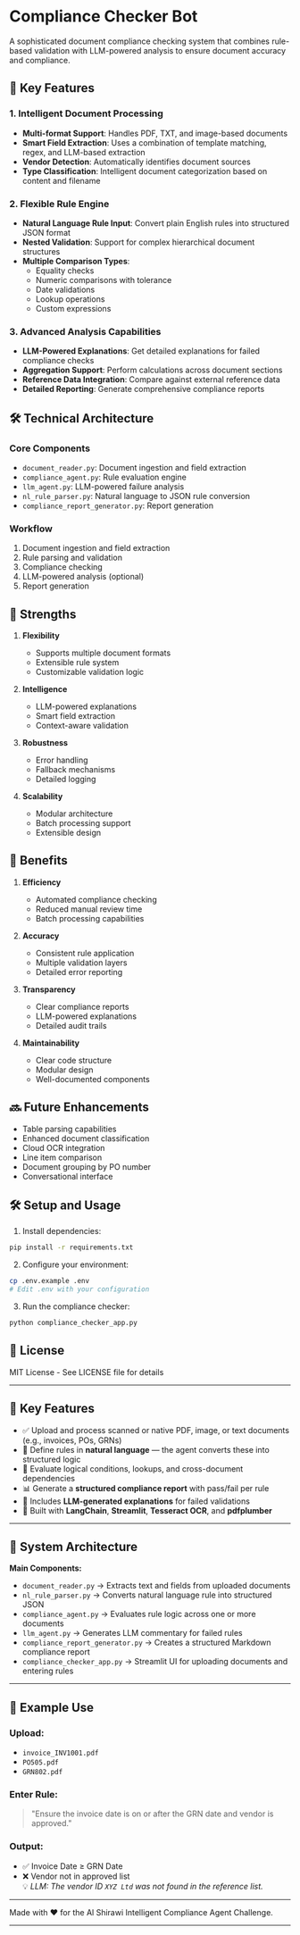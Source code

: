 # Compliance Checker Bot

A sophisticated document compliance checking system that combines rule-based validation with LLM-powered analysis to ensure document accuracy and compliance.

## 🌟 Key Features

### 1. Intelligent Document Processing
- **Multi-format Support**: Handles PDF, TXT, and image-based documents
- **Smart Field Extraction**: Uses a combination of template matching, regex, and LLM-based extraction
- **Vendor Detection**: Automatically identifies document sources
- **Type Classification**: Intelligent document categorization based on content and filename

### 2. Flexible Rule Engine
- **Natural Language Rule Input**: Convert plain English rules into structured JSON format
- **Nested Validation**: Support for complex hierarchical document structures
- **Multiple Comparison Types**:
  - Equality checks
  - Numeric comparisons with tolerance
  - Date validations
  - Lookup operations
  - Custom expressions

### 3. Advanced Analysis Capabilities
- **LLM-Powered Explanations**: Get detailed explanations for failed compliance checks
- **Aggregation Support**: Perform calculations across document sections
- **Reference Data Integration**: Compare against external reference data
- **Detailed Reporting**: Generate comprehensive compliance reports

## 🛠 Technical Architecture

### Core Components
- `document_reader.py`: Document ingestion and field extraction
- `compliance_agent.py`: Rule evaluation engine
- `llm_agent.py`: LLM-powered failure analysis
- `nl_rule_parser.py`: Natural language to JSON rule conversion
- `compliance_report_generator.py`: Report generation

### Workflow
1. Document ingestion and field extraction
2. Rule parsing and validation
3. Compliance checking
4. LLM-powered analysis (optional)
5. Report generation

## 💪 Strengths

1. **Flexibility**
   - Supports multiple document formats
   - Extensible rule system
   - Customizable validation logic

2. **Intelligence**
   - LLM-powered explanations
   - Smart field extraction
   - Context-aware validation

3. **Robustness**
   - Error handling
   - Fallback mechanisms
   - Detailed logging

4. **Scalability**
   - Modular architecture
   - Batch processing support
   - Extensible design

## 🚀 Benefits

1. **Efficiency**
   - Automated compliance checking
   - Reduced manual review time
   - Batch processing capabilities

2. **Accuracy**
   - Consistent rule application
   - Multiple validation layers
   - Detailed error reporting

3. **Transparency**
   - Clear compliance reports
   - LLM-powered explanations
   - Detailed audit trails

4. **Maintainability**
   - Clear code structure
   - Modular design
   - Well-documented components

## 🔜 Future Enhancements

- Table parsing capabilities
- Enhanced document classification
- Cloud OCR integration
- Line item comparison
- Document grouping by PO number
- Conversational interface

## 🛠 Setup and Usage

1. Install dependencies:
```bash
pip install -r requirements.txt
```

2. Configure your environment:
```bash
cp .env.example .env
# Edit .env with your configuration
```

3. Run the compliance checker:
```bash
python compliance_checker_app.py
```

## 📝 License

MIT License - See LICENSE file for details

---

## 🧠 Key Features

- ✅ Upload and process scanned or native PDF, image, or text documents (e.g., invoices, POs, GRNs)
- 🧾 Define rules in **natural language** — the agent converts these into structured logic
- 🔎 Evaluate logical conditions, lookups, and cross-document dependencies
- 📊 Generate a **structured compliance report** with pass/fail per rule
- 🧠 Includes **LLM-generated explanations** for failed validations
- 💬 Built with **LangChain**, **Streamlit**, **Tesseract OCR**, and **pdfplumber**

---

## 🧱 System Architecture

**Main Components:**

- `document_reader.py` → Extracts text and fields from uploaded documents
- `nl_rule_parser.py` → Converts natural language rule into structured JSON
- `compliance_agent.py` → Evaluates rule logic across one or more documents
- `llm_agent.py` → Generates LLM commentary for failed rules
- `compliance_report_generator.py` → Creates a structured Markdown compliance report
- `compliance_checker_app.py` → Streamlit UI for uploading documents and entering rules

---

## 📝 Example Use

### Upload:
- `invoice_INV1001.pdf`
- `PO505.pdf`
- `GRN802.pdf`

### Enter Rule:
> "Ensure the invoice date is on or after the GRN date and vendor is approved."

### Output:
- ✅ Invoice Date ≥ GRN Date
- ❌ Vendor not in approved list  
  💡 _LLM: The vendor ID `XYZ Ltd` was not found in the reference list._

---

Made with ❤️ for the Al Shirawi Intelligent Compliance Agent Challenge.

---